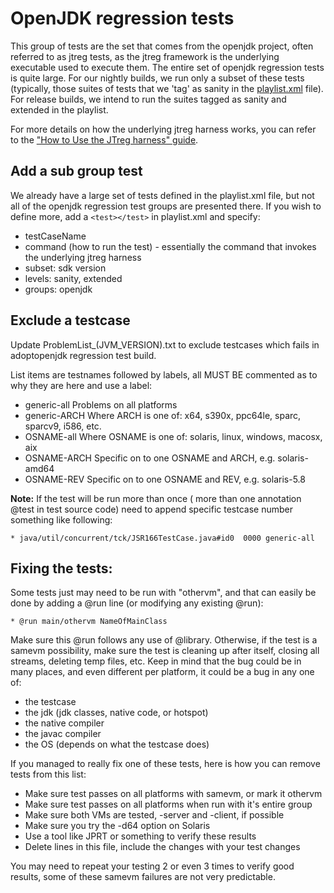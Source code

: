 <!--
Licensed under the Apache License, Version 2.0 (the "License");
you may not use this file except in compliance with the License.
You may obtain a copy of the License at

[1]http://www.apache.org/licenses/LICENSE-2.0

Unless required by applicable law or agreed to in writing, software
distributed under the License is distributed on an "AS IS" BASIS,
WITHOUT WARRANTIES OR CONDITIONS OF ANY KIND, either express or implied.
See the License for the specific language governing permissions and
-->

# OpenJDK regression tests
This group of tests are the set that comes from the openjdk project, often referred to as jtreg tests, as the jtreg framework is the underlying executable used to execute them.  The entire set of openjdk regression tests is quite large.  For our nightly builds, we run only a subset of these tests (typically, those suites of tests that we 'tag' as sanity in the [playlist.xml](https://github.com/AdoptOpenJDK/openjdk-tests/blob/master/openjdk_regression/playlist.xml) file).  For release builds, we intend to run the suites tagged as sanity and extended in the playlist.  

For more details on how the underlying jtreg harness works, you can refer to the ["How to Use the JTreg harness" guide](https://adoptopenjdk.gitbooks.io/adoptopenjdk-getting-started-kit/en/intermediate-steps/how_to_use_jtreg_-_java_regression_test_harness.html).  

## Add a sub group test
We already have a large set of tests defined in the playlist.xml file, but not all of the openjdk regression test groups are presented there.  If you wish to define more, add a `<test></test>` in playlist.xml and specify:

* testCaseName
* command (how to run the test) - essentially the command that invokes the underlying jtreg harness
* subset: sdk version
* levels: sanity, extended
* groups: openjdk

## Exclude a testcase
Update ProblemList_(JVM_VERSION).txt to exclude testcases which fails in adoptopenjdk regression test build.

List items  are testnames followed by labels, all MUST BE commented
as to why they are here and use a label:

* generic-all   Problems on all platforms
* generic-ARCH  Where ARCH is one of: x64, s390x, ppc64le, sparc, sparcv9, i586, etc.
* OSNAME-all    Where OSNAME is one of: solaris, linux, windows, macosx, aix
* OSNAME-ARCH   Specific on to one OSNAME and ARCH, e.g. solaris-amd64
* OSNAME-REV    Specific on to one OSNAME and REV, e.g. solaris-5.8

	
**Note:** If the test will be run more than once ( more than one annotation @test in test source code) need to append specific testcase number something like following:

	* java/util/concurrent/tck/JSR166TestCase.java#id0  0000 generic-all

## Fixing the tests:
Some tests just may need to be run with "othervm", and that can easily be
done by adding a @run line (or modifying any existing @run):
	
	* @run main/othervm NameOfMainClass
Make sure this @run follows any use of @library.
Otherwise, if the test is a samevm possibility, make sure the test is
cleaning up after itself, closing all streams, deleting temp files, etc.
Keep in mind that the bug could be in many places, and even different per
platform, it could be a bug in any one of:

* the testcase
* the jdk (jdk classes, native code, or hotspot)
* the native compiler
* the javac compiler
* the OS (depends on what the testcase does)

If you managed to really fix one of these tests, here is how you can
remove tests from this list:

* Make sure test passes on all platforms with samevm, or mark it othervm
* Make sure test passes on all platforms when run with it's entire group
* Make sure both VMs are tested, -server and -client, if possible
* Make sure you try the -d64 option on Solaris
* Use a tool like JPRT or something to verify these results
* Delete lines in this file, include the changes with your test changes

You may need to repeat your testing 2 or even 3 times to verify good
results, some of these samevm failures are not very predictable.
